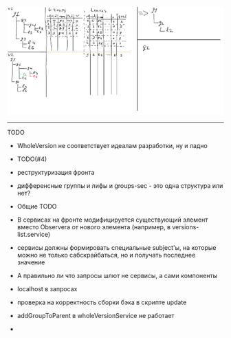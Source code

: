 ![Alt text](ActionSchema.png?raw=true "Schema")

----------
TODO
- WholeVersion не соответствует идеалам разработки, ну и ладно

- TODO(#4)

- реструктуризация фронта

- дифференсные группы и лифы и groups-sec - это одна структура или нет?
- Общие TODO
- В сервисах на фронте модифицируется существующий элемент вместо Observera от нового элемента (например, в versions-list.service)
- сервисы должны формировать специальные subject'ы, на которые можно не только сабскрайбаться, но и получать последнее значение
- А правильно ли что запросы шлют не сервисы, а сами компоненты
- localhost в запросах
- проверка на корректность сборки бэка в скрипте update
- addGroupToParent в wholeVersionService не работает
-    <!-- <expand-block
      *ngIf="isExpandButtonShowed()"
      [isContentShowed]="isContentShowed()"
      (localShowChange)="changeLocalContentShow($event)"
      (globalShowChange)="changeGlobalContentShow($event)"></expand-block> - в group-movement-node и previous-version-node
- Можно выбрать рут при передвижении лифа, надо исправить наследованием/композицией d group-movement-node
- PreviousVersionModalData может не существовать (можно получать версию из сервиса)
- перенос expandMap в сервис?
- в старых версиях убрать возможность изменения
- общие стили для иерархии групп

- мув группы и order?

TODO далеко
- Другие типы лифов
- Очень много DTO
- наименования версий
- Лифы в руте
- Удаление группы ("на совсем")
- а нужно ли валидировать модели на существование? (а где граница между 400 и 500?)